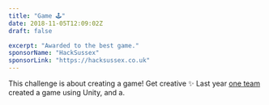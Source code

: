 ```yaml
---
title: "Game 🕹"
date: 2018-11-05T12:09:02Z
draft: false

excerpt: "Awarded to the best game."
sponsorName: "HackSussex"
sponsorLink: "https://hacksussex.co.uk"
---
```


This challenge is about creating a game! Get creative ✨ Last year [one team](https://devpost.com/software/hacksussex-3d-fighter) created a game using Unity, and a.